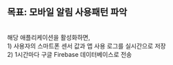 ## 목표: 모바일 알림 사용패턴 파악

<br/>해당 애플리케이션을 활성화하면, 
<br/>1) 사용자의 스마트폰 센서 값과 앱 사용 로그를 실시간으로 저장
<br/>2) 1시간마다 구글 Firebase 데이터베이스로 전송
